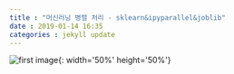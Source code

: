 ```yaml
---
title : "머신러닝 병렬 처리 - sklearn&ipyparallel&joblib"
date : 2019-01-14 16:35
categories : jekyll update
---
```


![first image](https://github.com/muketer/muketer.github.io/blob/master/_posts/images/ipcluster_start.png){: width='50%' height='50%'}